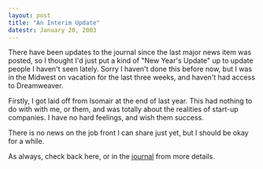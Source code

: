 ```yaml
---
layout: post
title: "An Interim Update"
datestr: January 20, 2003
---
```


There have been updates to the journal since the last major
news item was posted, so I thought I'd just put a kind of &quot;New Year's
Update&quot; up to update people I haven't seen lately. Sorry I haven't
done this before now, but I was in the Midwest on vacation for the last
three weeks, and haven't had access to Dreamweaver.

Firstly, I got laid off from Isomair at the end of last
year. This had nothing to do with with me, or them, and was totally about
the realities of start-up companies. I have no hard feelings, and wish
them success.

There is no news on the job front I can share just yet,
but I should be okay for a while.

As always, check back here, or in the <a href="/styles/pola_btmmid.jpg">journal</a>
from more details.

